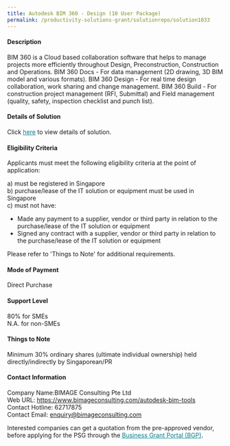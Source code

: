 ```yaml
---
title: Autodesk BIM 360 - Design (10 User Package)
permalink: /productivity-solutions-grant/solutionrepo/solution1033
---
```


#### Description

BIM 360 is a Cloud based collaboration software that helps to manage projects more efficiently throughout Design, Preconstruction, Construction and Operations.
BIM 360 Docs - For data management (2D drawing, 3D BIM model and various formats).
BIM 360 Design - For real time design collaboration, work sharing and change management.
BIM 360 Build - For construction project management (RFI, Submittal) and Field management (quality, safety, inspection checklist and punch list).

#### Details of Solution

Click <a href='https://govassist.gobusiness.gov.sg/images/psg/Desensitised_BIMAGE_20200262_Annex_3_Part_4.pdf' style='color:#037e8a'>here</a> to view details of solution.

#### Eligibility Criteria

Applicants must meet the following eligibility criteria at the point of application:

a) must be registered in Singapore <br>
b) purchase/lease of the IT solution or equipment must be used in Singapore <br>
c) must not have:
- Made any payment to a supplier, vendor or third party in relation to the purchase/lease of the IT solution or equipment
- Signed any contract with a supplier, vendor or third party in relation to the purchase/lease of the IT solution or equipment

Please refer to 'Things to Note' for additional requirements.

#### Mode of Payment
Direct Purchase

#### Support Level
80% for SMEs <br>
N.A. for non-SMEs

#### Things to Note
Minimum 30% ordinary shares (ultimate individual ownership) held directly/indirectly by Singaporean/PR

#### Contact Information
Company Name:BIMAGE Consulting Pte Ltd <br>Web URL: https://www.bimageconsulting.com/autodesk-bim-tools <br>Contact Hotline: 62717875 <br>Contact Email: enquiry@bimageconsulting.com <br>

Interested companies can get a quotation from the pre-approved vendor, before applying for the PSG through the <a target='_blank' style='color:#037e8a' href='https://www.businessgrants.gov.sg/'>Business Grant Portal (BGP)</a>.
